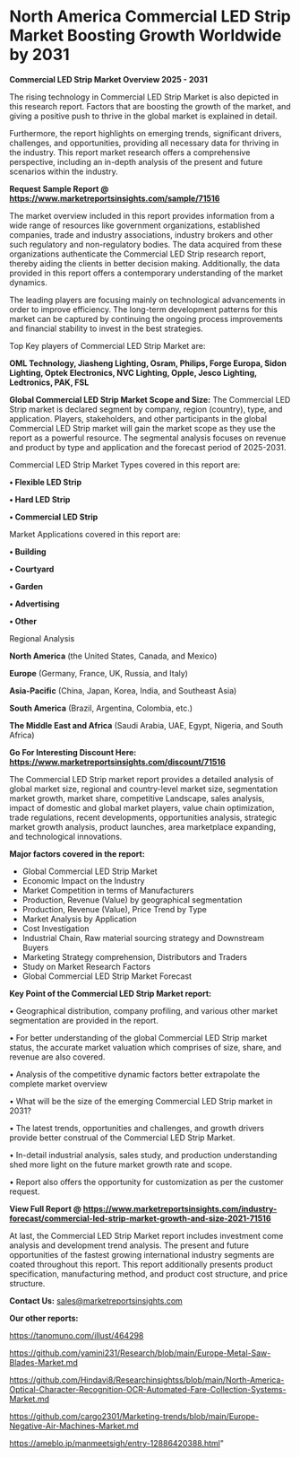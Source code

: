 # North America Commercial LED Strip Market Boosting Growth Worldwide by 2031

<Strong> Commercial LED Strip Market Overview 2025 - 2031</strong>

The rising technology in Commercial LED Strip Market is also depicted in this research report. Factors that are boosting the growth of the market, and giving a positive push to thrive in the global market is explained in detail.

Furthermore, the report highlights on emerging trends, significant drivers, challenges, and opportunities, providing all necessary data for thriving in the industry. This report market research offers a comprehensive perspective, including an in-depth analysis of the present and future scenarios within the industry.

<strong>Request Sample Report @ <a href=https://www.marketreportsinsights.com/sample/71516>https://www.marketreportsinsights.com/sample/71516</a></strong>

The market overview included in this report provides information from a wide range of resources like government organizations, established companies, trade and industry associations, industry brokers and other such regulatory and non-regulatory bodies. The data acquired from these organizations authenticate the Commercial LED Strip research report, thereby aiding the clients in better decision making. Additionally, the data provided in this report offers a contemporary understanding of the market dynamics.

The leading players are focusing mainly on technological advancements in order to improve efficiency. The long-term development patterns for this market can be captured by continuing the ongoing process improvements and financial stability to invest in the best strategies.

Top Key players of Commercial LED Strip Market are:

<strong>OML Technology, Jiasheng Lighting, Osram, Philips, Forge Europa, Sidon Lighting, Optek Electronics, NVC Lighting, Opple, Jesco Lighting, Ledtronics, PAK, FSL</strong>

<strong><b>Global Commercial LED Strip Market Scope and Size:</b></strong>
The Commercial LED Strip market is declared segment by company, region (country), type, and application. Players, stakeholders, and other participants in the global Commercial LED Strip market will gain the market scope as they use the report as a powerful resource. The segmental analysis focuses on revenue and product by type and application and the forecast period of 2025-2031.

Commercial LED Strip Market Types covered in this report are:

<strong>• Flexible LED Strip

• Hard LED Strip

• Commercial LED Strip</strong>

Market Applications covered in this report are:

<strong>• Building

• Courtyard

• Garden

• Advertising

• Other</strong> 

Regional Analysis

<strong>North America</strong> (the United States, Canada, and Mexico)

<strong>Europe</strong> (Germany, France, UK, Russia, and Italy)

<strong>Asia-Pacific</strong> (China, Japan, Korea, India, and Southeast Asia)

<strong>South America</strong> (Brazil, Argentina, Colombia, etc.)

<strong>The Middle East and Africa</strong> (Saudi Arabia, UAE, Egypt, Nigeria, and South Africa)

<strong>Go For Interesting Discount Here: <a href=https://www.marketreportsinsights.com/discount/71516>https://www.marketreportsinsights.com/discount/71516</a></strong>

The Commercial LED Strip market report provides a detailed analysis of global market size, regional and country-level market size, segmentation market growth, market share, competitive Landscape, sales analysis, impact of domestic and global market players, value chain optimization, trade regulations, recent developments, opportunities analysis, strategic market growth analysis, product launches, area marketplace expanding, and technological innovations.

<strong><b>Major factors covered in the report:</b></strong>
<ul>
  <li>Global Commercial LED Strip Market </li>
  <li>Economic Impact on the Industry</li>
  <li>Market Competition in terms of Manufacturers</li>
  <li>Production, Revenue (Value) by geographical segmentation</li>
  <li>Production, Revenue (Value), Price Trend by Type</li>
  <li>Market Analysis by Application</li>
  <li>Cost Investigation</li>
  <li>Industrial Chain, Raw material sourcing strategy and Downstream Buyers</li>
  <li>Marketing Strategy comprehension, Distributors and Traders</li>
  <li>Study on Market Research Factors</li>
  <li>Global Commercial LED Strip Market Forecast</li>
</ul>

<strong><b>Key Point of the Commercial LED Strip Market report:</b></strong>

• Geographical distribution, company profiling, and various other market segmentation are provided in the report.

• For better understanding of the global Commercial LED Strip market status, the accurate market valuation which comprises of size, share, and revenue are also covered.

• Analysis of the competitive dynamic factors better extrapolate the complete market overview

• What will be the size of the emerging Commercial LED Strip market in 2031?

• The latest trends, opportunities and challenges, and growth drivers provide better construal of the Commercial LED Strip Market.

• In-detail industrial analysis, sales study, and production understanding shed more light on the future market growth rate and scope.

• Report also offers the opportunity for customization as per the customer request.

<strong><b>View Full Report @ <a href=https://www.marketreportsinsights.com/industry-forecast/commercial-led-strip-market-growth-and-size-2021-71516>https://www.marketreportsinsights.com/industry-forecast/commercial-led-strip-market-growth-and-size-2021-71516</a></b></strong>


At last, the Commercial LED Strip Market report includes investment come analysis and development trend analysis. The present and future opportunities of the fastest growing international industry segments are coated throughout this report. This report additionally presents product specification, manufacturing method, and product cost structure, and price structure.

<strong>Contact Us:</strong>
sales@marketreportsinsights.com

<strong>Our other reports:</strong>

<a href=https://tanomuno.com/illust/464298>https://tanomuno.com/illust/464298</a>

<a href=https://github.com/yamini231/Research/blob/main/Europe-Metal-Saw-Blades-Market.md>https://github.com/yamini231/Research/blob/main/Europe-Metal-Saw-Blades-Market.md</a>

<a href=https://github.com/Hindavi8/Researchinsightss/blob/main/North-America-Optical-Character-Recognition-OCR-Automated-Fare-Collection-Systems-Market.md>https://github.com/Hindavi8/Researchinsightss/blob/main/North-America-Optical-Character-Recognition-OCR-Automated-Fare-Collection-Systems-Market.md</a>

<a href=https://github.com/cargo2301/Marketing-trends/blob/main/Europe-Negative-Air-Machines-Market.md>https://github.com/cargo2301/Marketing-trends/blob/main/Europe-Negative-Air-Machines-Market.md</a>

<a href=https://ameblo.jp/manmeetsigh/entry-12886420388.html>https://ameblo.jp/manmeetsigh/entry-12886420388.html</a>"
